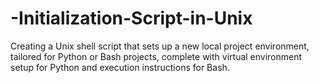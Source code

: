 # -Initialization-Script-in-Unix
Creating a Unix shell script that sets up a new local project environment, tailored for Python or Bash projects, complete with virtual environment setup for Python and execution instructions for Bash. 
